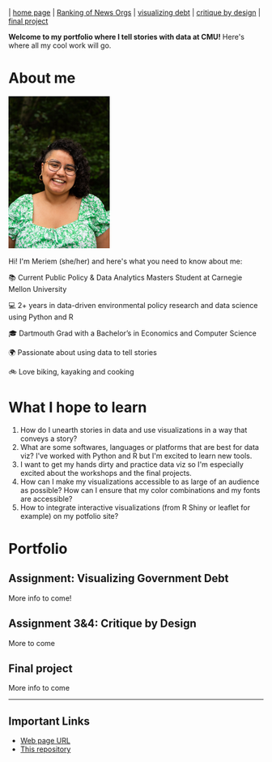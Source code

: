 | [home page](https://itsmeriem.github.io/Meriem/) | [Ranking of News Orgs](news-ranking.md) | [visualizing debt](visualizing-debt.md) | [critique by design](critique-by-design.md) | [final project](final-project.md)

**Welcome to my portfolio where I tell stories with data at CMU!** Here's where all my cool work will go. 

# About me

<img src="DSC_3375.jpg" width="200"/>

Hi!  I'm Meriem (she/her) and here's what you need to know about me:

📚 Current Public Policy & Data Analytics Masters Student at Carnegie Mellon University

💻 2+ years in data-driven environmental policy research and data science using Python and R

🎓 Dartmouth Grad with a Bachelor’s in Economics and Computer Science

🌍 Passionate about using data to tell stories

🚲 Love biking, kayaking and cooking


# What I hope to learn

1. How do I unearth stories in data and use visualizations in a way that conveys a story?
2. What are some softwares, languages or platforms that are best for data viz? I've worked with Python and R but I'm excited to learn new tools.
3. I want to get my hands dirty and practice data viz so I'm especially excited about the workshops and the final projects.
4. How can I make my visualizations accessible to as large of an audience as possible? How can I ensure that my color combinations and my fonts are accessible?
5. How to integrate interactive visualizations (from R Shiny or leaflet for example) on my potfolio site?

# Portfolio

## Assignment: Visualizing Government Debt
More info to come!

## Assignment 3&4: Critique by Design
More to come

## Final project
More info to come

---
## Important Links 
- [Web page URL](https://itsmeriem.github.io/Meriem/)
- [This repository](https://github.com/ItsMeriem/Meriem)

